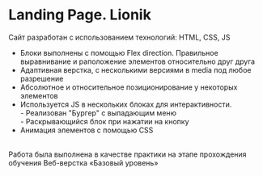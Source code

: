 # Landing Page. Lionik
Сайт разработан с использованием технологий: HTML, CSS, JS </br>
<ul> 
<li>Блоки выполнены с помощью Flex direction. Правильное выравнивание и раположение элементов относительно друг друга</li>
<li>Адаптивная верстка, с несколькими версиями в media под любое разрешение</li>
<li>Абсолютное и относительное позиционирование у некоторых элементов</li>
<li>Используется JS в нескольких блоках для интерактивности. </br> 
- Реализован "Бургер" с выпадающим меню</br>
- Раскрывающийся блок при нажатии на кнопку </li>
<li>Анимация элементов с помощью CSS</li>
</ul>
</br>
Работа была выполнена в качестве практики на этапе прохождения обучения Веб-верстка «Базовый уровень» 
